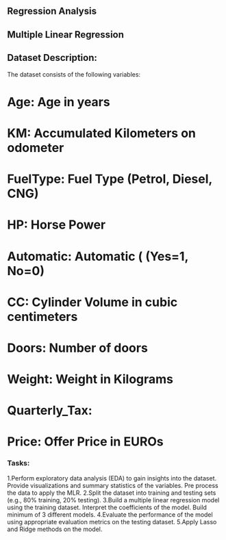 ## Regression Analysis
## Multiple Linear Regression

## Dataset Description:
The dataset consists of the following variables:
# Age: Age in years
# KM: Accumulated Kilometers on odometer
# FuelType: Fuel Type (Petrol, Diesel, CNG)
# HP: Horse Power
# Automatic: Automatic ( (Yes=1, No=0)
# CC: Cylinder Volume in cubic centimeters
# Doors: Number of doors
# Weight: Weight in Kilograms
# Quarterly_Tax: 
# Price: Offer Price in EUROs

### Tasks:
1.Perform exploratory data analysis (EDA) to gain insights into the dataset. Provide visualizations and summary statistics of the variables. Pre process the data to apply the MLR.
2.Split the dataset into training and testing sets (e.g., 80% training, 20% testing).
3.Build a multiple linear regression model using the training dataset. Interpret the coefficients of the model. Build minimum of 3 different models.
4.Evaluate the performance of the model using appropriate evaluation metrics on the testing dataset.
5.Apply Lasso and Ridge methods on the model.
